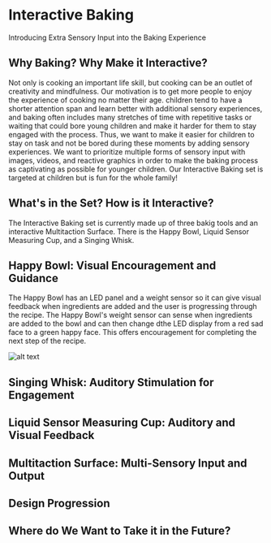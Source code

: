 # Interactive Baking
Introducing Extra Sensory Input into the Baking Experience

## Why Baking? Why Make it Interactive?
Not only is cooking an important life skill, but cooking can be an outlet of creativity and mindfulness. Our motivation is to get more people to enjoy the experience of cooking no matter their age. children tend to have a shorter attention span and learn better with additional sensory experiences, and baking often includes many stretches of time with repetitive tasks or waiting that could bore young children and make it harder for them to stay engaged with the process. Thus, we want to make it easier for children to stay on task and not be bored during these moments by adding sensory experiences. We want to prioritize multiple forms of sensory input with images, videos, and reactive graphics in order to make the baking process as captivating as possible for younger children. Our Interactive Baking set is targeted at children but is fun for the whole family!

## What's in the Set? How is it Interactive?
The Interactive Baking set is currently made up of three bakig tools and an interactive Multitaction Surface. There is the Happy Bowl,  Liquid Sensor Measuring Cup, and a Singing Whisk. 

## Happy Bowl: Visual Encouragement and Guidance
The Happy Bowl has an LED panel and a weight sensor so it can give visual feedback when ingredients are added and the user is progressing through the recipe. The Happy Bowl's weight sensor can sense when ingredients are added to the bowl and can then change dthe LED display from a red sad face to a green happy face. This offers encouragement for completing the next step of the recipe. 

![alt text](https://raw.githubusercontent.com/mugelstad/interactive-baming/master/MAG_1462.NEF)

## Singing Whisk: Auditory Stimulation for Engagement


## Liquid Sensor Measuring Cup: Auditory and Visual Feedback

## Multitaction Surface: Multi-Sensory Input and Output

## Design Progression

## Where do We Want to Take it in the Future?
